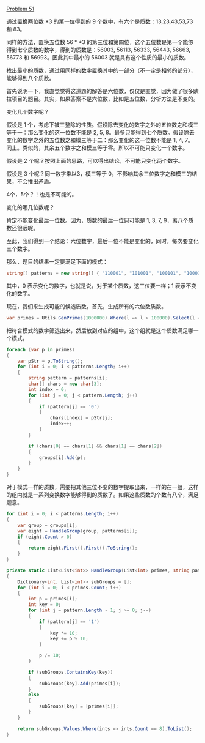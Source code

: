 [Problem 51](http://projecteuler.net/problem=51 "Problem 51 - Project Euler")

通过置换两位数 $*3$ 的第一位得到的 9 个数中，有六个是质数：13,23,43,53,73 和 83。

同样的方法，置换五位数 $56**3$ 的第三位和第四位，这个五位数是第一个能够得到七个质数的数字，得到的质数是：56003, 56113, 56333, 56443, 56663, 56773 和 56993。因此其中最小的 56003 就是具有这个性质的最小的质数。

找出最小的质数，通过用同样的数字置换其中的一部分（不一定是相邻的部分），能够得到八个质数。

首先说明一下，我直觉觉得这道题的解答是六位数，仅仅是直觉，因为做了很多欧拉项目的题目。其实，如果答案不是六位数，比如是五位数，分析方法是不变的。

变化几个数字呢？

假设是 1 个，考虑下被三整除的性质。假设除去变化的数字之外的五位数之和模三等于一：那么变化的这一位数不能是 2, 5, 8。最多只能得到七个质数。假设除去变化的数字之外的五位数之和模三等于二：那么变化的这一位数不能是 1, 4, 7。同上。类似的，其余五个数字之和模三等于零。所以不可能只变化一个数字。

假设是 2 个呢？按照上面的思路，可以得出结论，不可能只变化两个数字。

假设是 3 个呢？同一数字乘以3，模三等于 0，不影响其余三位数字之和模三的结果，不会推出矛盾。

4个，5个？！也是不可能的。

变化的哪几位数呢？

肯定不能变化最后一位数。因为，质数的最后一位只可能是 1, 3, 7, 9，离八个质数还很远呢。

至此，我们得到一个结论：六位数字，最后一位不能是变化的，同时，每次要变化三个数字。

那么，题目的结果一定要满足下面的模式：  
``` csharp
string[] patterns = new string[] { "110001", "101001", "100101", "100011", "011001", "010101", "010011", "001011", "000111" };
```
其中，0 表示变化的数字，也就是说，对于某个质数，这三位要一样；1 表示不变化的数字。

现在，我们来生成可能的候选质数。首先，生成所有的六位数质数。
``` csharp
var primes = Utils.GenPrimes(1000000).Where(l => l > 100000).Select(l => (int)l).ToArray();
```

把符合模式的数字筛选出来，然后放到对应的组中，这个组就是这个质数满足哪一个模式。
``` csharp
foreach (var p in primes)
{
    var pStr = p.ToString();
    for (int i = 0; i < patterns.Length; i++)
    {
        string pattern = patterns[i];
        char[] chars = new char[3];
        int index = 0;
        for (int j = 0; j < pattern.Length; j++)
        {
            if (pattern[j] == '0')
            {
                chars[index] = pStr[j];
                index++;
            }
        }

        if (chars[0] == chars[1] && chars[1] == chars[2])
        {
            groups[i].Add(p);
        }
    }
}
```

对于模式一样的质数，需要把其他三位不变的数字提取出来，一样的在一组，这样的组内就是一系列变换数字能够得到的质数了。如果这些质数的个数有八个，满足题意。
```csharp
for (int i = 0; i < patterns.Length; i++)
{
    var group = groups[i];
    var eight = HandleGroup(group, patterns[i]);
    if (eight.Count > 0)
    {
        return eight.First().First().ToString();
    }
}

private static List<List<int>> HandleGroup(List<int> primes, string pattern)
{
    Dictionary<int, List<int>> subGroups = [];
    for (int i = 0; i < primes.Count; i++)
    {
        int p = primes[i];
        int key = 0;
        for (int j = pattern.Length - 1; j >= 0; j--)
        {
            if (pattern[j] == '1')
            {
                key *= 10;
                key += p % 10;
            }

            p /= 10;
        }

        if (subGroups.ContainsKey(key))
        {
            subGroups[key].Add(primes[i]);
        }
        else
        {
            subGroups[key] = [primes[i]];
        }
    }

    return subGroups.Values.Where(ints => ints.Count == 8).ToList();
}
```
